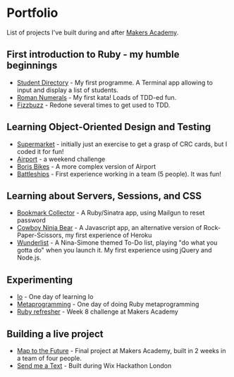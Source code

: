 Portfolio
=========

List of projects I've built during and after [Makers Academy].

First introduction to Ruby - my humble beginnings
-----------
 - [Student Directory] - My first programme. A Terminal app allowing to input and display a list of students.
 - [Roman Numerals] - My first kata! Loads of TDD-ed fun.
 - [Fizzbuzz] - Redone several times to get used to TDD.

Learning Object-Oriented Design and Testing
-----------
- [Supermarket] - initially just an exercise to get a grasp of CRC cards, but I coded it for fun!
- [Airport] - a weekend challenge
- [Boris Bikes] - A more complex version of Airport
- [Battleships] - First experience working in a team (5 people). It was fun!

Learning about Servers, Sessions, and CSS
-----------
  - [Bookmark Collector] - A Ruby/Sinatra app, using Mailgun to reset password
  - [Cowboy Ninja Bear] - A Javascript app, an alternative version of Rock-Paper-Scissors, my first experience of Heroku
  - [Wunderlist] - A Nina-Simone themed To-Do list, playing "do what you gotta do" when you launch it. My first experience using jQuery and Node.js.

Experimenting
--------------
  - [Io] - One day of learning Io
  - [Metaprogramming] -  One day of doing Ruby metaprogramming
  - [Ruby refresher] - Week 8 challenge at Makers Academy

Building a live project
--------------
 - [Map to the Future] - Final project at Makers Academy, built in 2 weeks in a team of four people.
 - [Send me a Text] - Built during Wix Hackathon London

        
[Makers Academy]: http://www.makersacademy.com/
[Student Directory]: https://github.com/binaryberry/Student-Directory
[Roman Numerals]: https://github.com/binaryberry/Roman-Numerals-Kata
[Fizzbuzz]: https://github.com/binaryberry/FizzBuzz
[Supermarket]: https://github.com/binaryberry/Supermarket
[Airport]: https://github.com/binaryberry/Airport
[Boris Bikes]: https://github.com/binaryberry/Boris_Bikes
[Battleships]: https://github.com/binaryberry/Battleships
[Bookmark Collector]: https://github.com/binaryberry/bookmark-collector
[Cowboy Ninja Bear]: https://github.com/binaryberry/RockPaperScissors
[Wunderlist]: https://github.com/binaryberry/Wunderlist
[Io]: https://github.com/binaryberry/Io_experimenting
[Metaprogramming]: https://github.com/binaryberry/Metaprogramming
[Ruby refresher]: https://github.com/binaryberry/RubyRefresher
[Map to the Future]: https://github.com/binaryberry/map-to-the-future 
[Send me a Text]: https://github.com/binaryberry/sendmeatext

